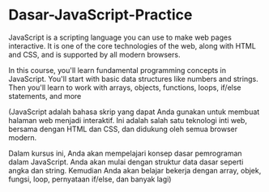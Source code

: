 # Dasar-JavaScript-Practice

JavaScript is a scripting language you can use to make web pages interactive. It is one of the core technologies of the web, along with HTML and CSS, and is supported by all modern browsers.

In this course, you'll learn fundamental programming concepts in JavaScript. You'll start with basic data structures like numbers and strings. Then you'll learn to work with arrays, objects, functions, loops, if/else statements, and more

(JavaScript adalah bahasa skrip yang dapat Anda gunakan untuk membuat halaman web menjadi interaktif. Ini adalah salah satu teknologi inti web, bersama dengan HTML dan CSS, dan didukung oleh semua browser modern.

Dalam kursus ini, Anda akan mempelajari konsep dasar pemrograman dalam JavaScript. Anda akan mulai dengan struktur data dasar seperti angka dan string. Kemudian Anda akan belajar bekerja dengan array, objek, fungsi, loop, pernyataan if/else, dan banyak lagi)
